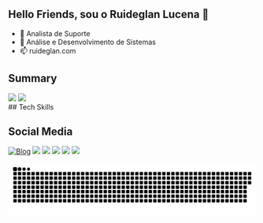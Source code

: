 ## Hello Friends, sou o Ruideglan Lucena 👋

- 🔭 Analista de Suporte
- 🌱 Análise e Desenvolvimento de Sistemas
- 📫 ruideglan.com
## Summary
<div>
    <picture>
    <source
      srcset="https://github-readme-stats.vercel.app/api?username=ruideglan&show_icons=true&rank_icon=github&theme=merko"
      media="(prefers-color-scheme: dark)"
    />
    <source
      srcset="https://github-readme-stats.vercel.app/api?username=ruideglan&show_icons=true&rank_icon=github&theme=catppuccin_latte"
      media="(prefers-color-scheme: light), (prefers-color-scheme: no-preference)"
    />
    <img src="https://github-readme-stats.vercel.app/api?username=ruideglan&show_icons=true" />
  </picture> 
  <picture>
    <source
      srcset="https://github-readme-stats.vercel.app/api/top-langs?username=ruideglan&layout=compact&langs_count=8&card_width=360&theme=merko"
      media="(prefers-color-scheme: dark)"
    />
    <source
      srcset="https://github-readme-stats.vercel.app/api/top-langs?username=ruideglan&layout=compact&langs_count=8&card_width=360&theme=catppuccin_latte"
      media="(prefers-color-scheme: light), (prefers-color-scheme: no-preference)"
    />
    <img src="https://github-readme-stats.vercel.app/api?username=ruideglan&show_icons=true" />
  </picture> 
</div>
<!--
<div>
<a href="https://github.com/anuraghazra/github-readme-stats">
  <img align="center" src="https://github-readme-stats.vercel.app/api/pin/?username=ruideglan&repo=Feedbro_pt_BR" />
</a>
<a href="https://github.com/anuraghazra/convoychat">
  <img align="center" src="https://github-readme-stats.vercel.app/api/pin/?username=ruideglan&repo=lidiavillachic.github.io" />
</a>
</div>
site com badges: https://dev.to/envoy_/150-badges-for-github-pnk
-->
## Tech Skills

## Social Media
[![Blog](https://img.shields.io/website?label=Ruideglan.com&style=for-the-badge&url=https://www.ruideglan.com/)](https://www.ruideglan.com/)
<a href="https://linkedin.com/in/ruideglan"><img src="https://img.shields.io/badge/LinkedIn-0077B5?style=for-the-badge&logo=linkedin&logoColor=white" target="_blank"></a>
<a href="https://instagram.com/ruideglan"><img src="https://img.shields.io/badge/Instagram-E4405F?style=for-the-badge&logo=instagram&logoColor=white" target="_blank"></a>
<a href="https://youtube.com/@ruideglanoficial"><img src="https://img.shields.io/badge/YouTube-FF0000?style=for-the-badge&logo=youtube&logoColor=white" target="_blank"></a>
<a href="https://t.me/ruideglan"><img src="https://img.shields.io/badge/Telegram-2CA5E0?style=for-the-badge&logo=telegram&logoColor=white" target="_blank"></a>
<a href="https://wa.me/5561983409985"><img src="https://img.shields.io/badge/WhatsApp-25D366?style=for-the-badge&logo=whatsapp&logoColor=white" target="_blank"></a>

<picture>
  <source media="(prefers-color-scheme: dark)" srcset="https://github.com/ruideglan/ruideglan/blob/output/github-snake-dark.svg">
  <img alt="Github-Snake" src="https://github.com/ruideglan/ruideglan/blob/output/github-snake.svg">
</picture>

<!--
<picture>
  <source media="(prefers-color-scheme: dark)" srcset="https://github.com/ruideglan/ruideglan/blob/output/github-snake-dark.svg" />
  <source media="(prefers-color-scheme: light)" srcset="https://github.com/ruideglan/ruideglan/blob/output/github-snake.svg" />
  <img alt="github-snake" src="github-snake.svg" />
</picture>
-->
